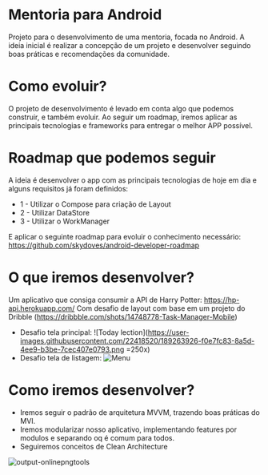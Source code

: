 # Mentoria para Android

Projeto para o desenvolvimento de uma mentoria, focada no Android. A ideia inicial é realizar a concepção de um projeto e desenvolver seguindo boas práticas e recomendações da comunidade.

# Como evoluir?

O projeto de desenvolvimento é levado em conta algo que podemos construir, e também evoluir. Ao seguir um roadmap, iremos aplicar as principais tecnologias e frameworks para entregar o melhor APP possível.

# Roadmap que podemos seguir

A ideia é desenvolver o app com as principais tecnologias de hoje em dia e alguns requisitos já foram definidos:

- 1 - Utilizar o Compose para criação de Layout
- 2 - Utilizar DataStore
- 3 - Utilizar o WorkManager

E aplicar o seguinte roadmap para evoluir o conhecimento necessário: https://github.com/skydoves/android-developer-roadmap

# O que iremos desenvolver?

Um aplicativo que consiga consumir a API de Harry Potter: https://hp-api.herokuapp.com/
Com desafio de layout com base em um projeto do Dribble (https://dribbble.com/shots/14748778-Task-Manager-Mobile)

* Desafio tela principal:
![Today lection](https://user-images.githubusercontent.com/22418520/189263926-f0e7fc83-8a5d-4ee9-b3be-7cec407e0793.png =250x)
* Desafio tela de listagem:
![Menu](https://user-images.githubusercontent.com/22418520/189264074-fb801ff7-e5df-4537-8b8c-f2b4fcbc97f1.png)



# Como iremos desenvolver?

- Iremos seguir o padrão de arquitetura MVVM, trazendo boas práticas do MVI.
- Iremos modularizar nosso aplicativo, implementando features por modulos e separando oq é comum para todos.
- Seguiremos conceitos de Clean Architecture

![output-onlinepngtools](https://user-images.githubusercontent.com/22418520/188058006-ae6c4aa7-222a-47c5-a198-803363818570.png)

